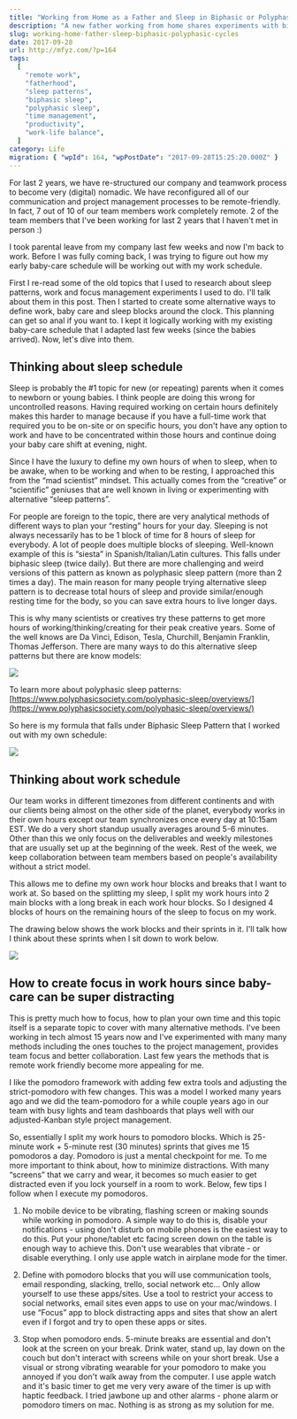 ```yaml
---
title: "Working from Home as a Father and Sleep in Biphasic or Polyphasic Cycles"
description: "A new father working from home shares experiments with biphasic and polyphasic sleep cycles to balance work and newborn care, alongside focus strategies."
slug: working-home-father-sleep-biphasic-polyphasic-cycles
date: 2017-09-28
url: http://mfyz.com/?p=164
tags:
  [
    "remote work",
    "fatherhood",
    "sleep patterns",
    "biphasic sleep",
    "polyphasic sleep",
    "time management",
    "productivity",
    "work-life balance",
  ]
category: Life
migration: { "wpId": 164, "wpPostDate": "2017-09-28T15:25:20.000Z" }
---
```


For last 2 years, we have re-structured our company and teamwork process to become very (digital) nomadic. We have reconfigured all of our communication and project management processes to be remote-friendly. In fact, 7 out of 10 of our team members work completely remote. 2 of the team members that I've been working for last 2 years that I haven't met in person :)

I took parental leave from my company last few weeks and now I'm back to work. Before I was fully coming back, I was trying to figure out how my early baby-care schedule will be working out with my work schedule.

First I re-read some of the old topics that I used to research about sleep patterns, work and focus management experiments I used to do. I'll talk about them in this post. Then I started to create some alternative ways to define work, baby care and sleep blocks around the clock. This planning can get so anal if you want to. I kept it logically working with my existing baby-care schedule that I adapted last few weeks (since the babies arrived). Now, let's dive into them.

## Thinking about sleep schedule

Sleep is probably the #1 topic for new (or repeating) parents when it comes to newborn or young babies. I think people are doing this wrong for uncontrolled reasons. Having required working on certain hours definitely makes this harder to manage because if you have a full-time work that required you to be on-site or on specific hours, you don't have any option to work and have to be concentrated within those hours and continue doing your baby care shift at evening, night.

Since I have the luxury to define my own hours of when to sleep, when to be awake, when to be working and when to be resting, I approached this from the “mad scientist” mindset. This actually comes from the “creative” or “scientific” geniuses that are well known in living or experimenting with alternative “sleep patterns”.

For people are foreign to the topic, there are very analytical methods of different ways to plan your “resting” hours for your day. Sleeping is not always necessarily has to be 1 block of time for 8 hours of sleep for everybody. A lot of people does multiple blocks of sleeping. Well-known example of this is “siesta” in Spanish/Italian/Latin cultures. This falls under biphasic sleep (twice daily). But there are more challenging and weird versions of this pattern as known as polyphasic sleep pattern (more than 2 times a day). The main reason for many people trying alternative sleep pattern is to decrease total hours of sleep and provide similar/enough resting time for the body, so you can save extra hours to live longer days.

This is why many scientists or creatives try these patterns to get more hours of working/thinking/creating for their peak creative years. Some of the well knows are Da Vinci, Edison, Tesla, Churchill, Benjamin Franklin, Thomas Jefferson. There are many ways to do this alternative sleep patterns but there are know models:

![](/images/archive/en/2020/05/ELrf0_slqean.png?fit=525%2C200&ssl=1)

To learn more about polyphasic sleep patterns: [https://www.polyphasicsociety.com/polyphasic-sleep/overviews/](https://www.polyphasicsociety.com/polyphasic-sleep/overviews/)

So here is my formula that falls under Biphasic Sleep Pattern that I worked out with my own schedule:

![](/images/archive/en/2020/05/Screen-Shot-2017-09-18-at-2.15.10-PM_qbl8am.png?fit=720%2C758&ssl=1)

## Thinking about work schedule

Our team works in different timezones from different continents and with our clients being almost on the other side of the planet, everybody works in their own hours except our team synchronizes once every day at 10:15am EST. We do a very short standup usually averages around 5-6 minutes. Other than this we only focus on the deliverables and weekly milestones that are usually set up at the beginning of the week. Rest of the week, we keep collaboration between team members based on people's availability without a strict model.

This allows me to define my own work hour blocks and breaks that I want to work at. So based on the splitting my sleep, I split my work hours into 2 main blocks with a long break in each work hour blocks. So I designed 4 blocks of hours on the remaining hours of the sleep to focus on my work.

The drawing below shows the work blocks and their sprints in it. I'll talk how I think about these sprints when I sit down to work below.

![](/images/archive/en/2020/05/Screen-Shot-2017-09-18-at-2.19.49-PM_krgumi.png?fit=737%2C883&ssl=1)

## How to create focus in work hours since baby-care can be super distracting

This is pretty much how to focus, how to plan your own time and this topic itself is a separate topic to cover with many alternative methods. I've been working in tech almost 15 years now and I've experimented with many many methods including the ones touches to the project management, provides team focus and better collaboration. Last few years the methods that is remote work friendly become more appealing for me.

I like the pomodoro framework with adding few extra tools and adjusting the strict-pomodoro with few changes. This was a model I worked many years ago and we did the team-pomodoro for a while couple years ago in our team with busy lights and team dashboards that plays well with our adjusted-Kanban style project management.

So, essentially I split my work hours to pomodoro blocks. Which is 25-minute work + 5-minute rest (30 minutes) sprints that gives me 15 pomodoros a day. Pomodoro is just a mental checkpoint for me. To me more important to think about, how to minimize distractions. With many “screens” that we carry and wear, it becomes so much easier to get distracted even if you lock yourself in a room to work. Below, few tips I follow when I execute my pomodoros.

1. No mobile device to be vibrating, flashing screen or making sounds while working in pomodoro. A simple way to do this is, disable your notifications - using don't disturb on mobile phones is the easiest way to do this. Put your phone/tablet etc facing screen down on the table is enough way to achieve this. Don't use wearables that vibrate - or disable everything. I only use apple watch in airplane mode for the timer.

2. Define with pomodoro blocks that you will use communication tools, email responding, slacking, trello, social network etc... Only allow yourself to use these apps/sites. Use a tool to restrict your access to social networks, email sites even apps to use on your mac/windows. I use “Focus” app to block distracting apps and sites that show an alert even if I forgot and try to open these apps or sites.

3. Stop when pomodoro ends. 5-minute breaks are essential and don't look at the screen on your break. Drink water, stand up, lay down on the couch but don't interact with screens while on your short break. Use a visual or strong vibrating wearable for your pomodoro to make you annoyed if you don't walk away from the computer. I use apple watch and it's basic timer to get me very very aware of the timer is up with haptic feedback. I tried jawbone up and other alarms - phone alarm or pomodoro timers on mac. Nothing is as strong as my solution for me.
